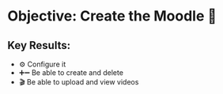 # Objective: Create the Moodle 🏫

## Key Results:
- ⚙️ Configure it
- ➕➖ Be able to create and delete
- 🎬 Be able to upload and view videos
